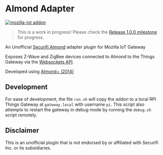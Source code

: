 
Almond Adapter
==============

[![mozilla-iot addon](https://img.shields.io/badge/mozilla--iot-addon-blue.svg?logo=mozilla&logoColor=white&colorA=black&colorB=5d9bc7)](https://iot.mozilla.org/)

> This is a work in progress! Please check the [Release 1.0.0 milestone](https://github.com/cr0ybot/almond-adapter/milestone/1) for progress.

An Unofficial [Securifi Almond](https://www.securifi.com/almond) adapter plugin for Mozilla IoT Gateway

Exposes Z-Wave and ZigBee devices connected to Almond to the Things Gateway via the [Websockets API](https://wiki.securifi.com/index.php/Websockets_Documentation).

Developed using [Almond+ (2014)](https://www.securifi.com/almondplus)

## Development

For ease of development, the file `run.sh` will copy the addon to a local RPi Things Gateway at `gateway.local` with username `pi`. This script also attempts to restart the gateway in debug mode by running the `debug.sh` script remotely.

## Disclaimer

This is an unofficial plugin that is not endorsed by or affiliated with Securifi Inc. or its subsidiaries.
